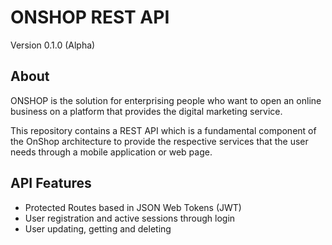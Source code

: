 # ONSHOP REST API

Version 0.1.0 (Alpha)

## About

ONSHOP is the solution for enterprising people who want to open an online business on a platform that provides the digital marketing service.

This repository contains a REST API which is a fundamental component of the OnShop architecture to provide the respective services that the user needs through a mobile application or web page.

## API Features

- Protected Routes based in JSON Web Tokens (JWT)
- User registration and active sessions through login
- User updating, getting and deleting
